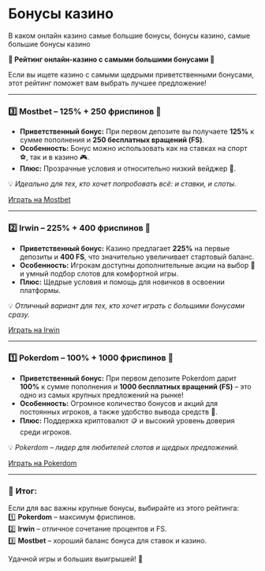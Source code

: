 # Бонусы казино
В каком онлайн казино самые большие бонусы, бонусы казино, самые большие бонусы казино

**🎰 Рейтинг онлайн-казино с самыми большими бонусами 🎁**  

Если вы ищете казино с самыми щедрыми приветственными бонусами, этот рейтинг поможет вам выбрать лучшее предложение!  

---

### **3️⃣ Mostbet** – 125% + 250 фриспинов 🎡  
- **Приветственный бонус:** При первом депозите вы получаете **125%** к сумме пополнения и **250 бесплатных вращений (FS)**.  
- **Особенность:** Бонус можно использовать как на ставках на спорт ⚽, так и в казино 🎮.  
- **Плюс:** Прозрачные условия и относительно низкий вейджер 🔄.  

💡 *Идеально для тех, кто хочет попробовать всё: и ставки, и слоты.*  

[Играть на Mostbet](https://xf38lo22j1y0ihymst.com/Yh7F)

---

### **2️⃣ Irwin** – 225% + 400 фриспинов 💎  
- **Приветственный бонус:** Казино предлагает **225%** на первые депозиты и **400 FS**, что значительно увеличивает стартовый баланс.  
- **Особенность:** Игрокам доступны дополнительные акции на выбор 🎁 и умный подбор слотов для комфортной игры.  
- **Плюс:** Щедрые условия и помощь для новичков в освоении платформы.  

💡 *Отличный вариант для тех, кто хочет играть с большими бонусами сразу.*  

[Играть на Irwin](https://rwn-irrs01.com/cb7ef4cb4)

---

### **1️⃣ Pokerdom** – 100% + 1000 фриспинов 🎉  
- **Приветственный бонус:** При первом депозите Pokerdom дарит **100%** к сумме пополнения и **1000 бесплатных вращений (FS)** – это одно из самых крупных предложений на рынке!  
- **Особенность:** Огромное количество бонусов и акций для постоянных игроков, а также удобство вывода средств 🏦.  
- **Плюс:** Поддержка криптовалют 🪙 и высокий уровень доверия среди игроков.  

💡 *Pokerdom – лидер для любителей слотов и щедрых предложений.*  

[Играть на Pokerdom](https://4pd-stat.com/click/677f990b6bcc637c5508f719/422/15136/subaccount)

---

### 🎯 **Итог:**  
Если для вас важны крупные бонусы, выбирайте из этого рейтинга:  
1️⃣ **Pokerdom** – максимум фриспинов.  
2️⃣ **Irwin** – отличное сочетание процентов и FS.  
3️⃣ **Mostbet** – хороший баланс бонуса для ставок и казино.  

Удачной игры и больших выигрышей! 🚀

